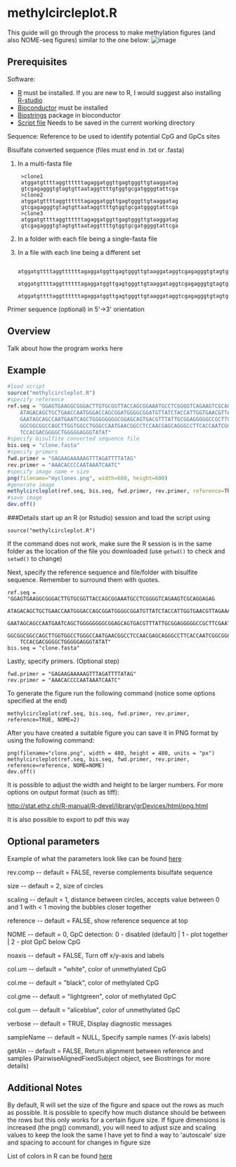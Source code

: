 methylcircleplot.R
==================

This guide will go through the process to make methylation figures (and also NOME-seq figures) similar to the one below:
![image](http://codingenes.files.wordpress.com/2012/10/fig-title.png)

Prerequisites
-------------
Software:
* [R](http://www.r-project.org/) must be installed. 
  If you are new to R, I would suggest also installing [R-studio](http://www.rstudio.com/)
* [Bioconductor](http://bioconductor.org/install/) must be installed
* [Biostrings](http://bioconductor.org/packages/release/bioc/html/Biostrings.html) package in bioconductor
* [Script file](https://raw.github.com/ying-w/bioinformatics-figures/master/methylcircleplot/methylcircleplot.R) Needs to be saved in the current working directory

Sequence:
Reference to be used to identify potential CpG and GpCs sites

Bisulfate converted sequence (files must end in .txt or .fasta)

1. In a multi-fasta file  
	
        >clone1        
		atggatgttttaggttttttagaggatggttgagtgggttgtaaggatag
        gtcgagagggtgtagtgttaataggttttgtggtgcgatggggtattcga
        >clone2
        atggatgttttaggttttttagaggatggttgagtgggttgtaaggatag
        gtcgagagggtgtagtgttaataggttttgtggtgcgatggggtattcga
        >clone3
        atggatgttttaggttttttagaggatggttgagtgggttgtaaggatag
        gtcgagagggtgtagtgttaataggttttgtggtgcgatggggtattcga

2. In a folder with each file being a single-fasta file
3. In a file with each line being a different set

        atggatgttttaggttttttagaggatggttgagtgggttgtaaggataggtcgagagggtgtagtgttaataggttttgtggtgcgatggggtattcga
        atggatgttttaggttttttagaggatggttgagtgggttgtaaggataggtcgagagggtgtagtgttaataggttttgtggtgcgatggggtattcga
        atggatgttttaggttttttagaggatggttgagtgggttgtaaggataggtcgagagggtgtagtgttaataggttttgtggtgcgatggggtattcga

Primer sequence (optional) in 5'->3' orientation

Overview
--------
Talk about how the program works here

Example
-------

~~~~ R
#load script
source("methylcircleplot.R") 
#specify reference
ref.seq = "GGAGTGAAGGCGGGACTTGTGCGGTTACCAGCGGAAATGCCTCGGGGTCAGAAGTCGCAGGAGAG
	ATAGACAGCTGCTGAACCAATGGGACCAGCGGATGGGGCGGATGTTATCTACCATTGGTGAACGTTAGAAAC
	GAATAGCAGCCAATGAATCAGCTGGGGGGGGCGGAGCAGTGACGTTTATTGCGGAGGGGGCCGCTTCGAATC
	GGCGGCGGCCAGCTTGGTGGCCTGGGCCAATGAACGGCCTCCAACGAGCAGGGCCTTCACCAATCGGCGGCC
	TCCACGACGGGGCTGGGGGAGGGTATAT"
#specify bisulfite converted sequence file
bis.seq = "clone.fasta"
#specify primers
fwd.primer = "GAGAAGAAAAAGTTTAGATTTTATAG"
rev.primer = "AAACACCCCAATAAATCAATC"
#specify image name + size
png(filename="myclones.png", width=600, height=600)
#generate image
methylcircleplot(ref.seq, bis.seq, fwd.primer, rev.primer, reference=TRUE)
#save image
dev.off()
~~~~

###Details
start up an R (or Rstudio) session and load the script using 

	source("methylcircleplot.R") 

If the command does not work, make sure the R session is in the same folder as the location of the file you downloaded (use `getwd()` to check and `setwd()` to change)

Next, specify the reference sequence and file/folder with bisulfite sequence. Remember to surround them with quotes.

~~~~
ref.seq = "GGAGTGAAGGCGGGACTTGTGCGGTTACCAGCGGAAATGCCTCGGGGTCAGAAGTCGCAGGAGAG
	ATAGACAGCTGCTGAACCAATGGGACCAGCGGATGGGGCGGATGTTATCTACCATTGGTGAACGTTAGAAAC
	GAATAGCAGCCAATGAATCAGCTGGGGGGGGCGGAGCAGTGACGTTTATTGCGGAGGGGGCCGCTTCGAATC
	GGCGGCGGCCAGCTTGGTGGCCTGGGCCAATGAACGGCCTCCAACGAGCAGGGCCTTCACCAATCGGCGGCC
	TCCACGACGGGGCTGGGGGAGGGTATAT"
bis.seq = "clone.fasta"
~~~~
Lastly, specify primers. (Optional step)

	fwd.primer = "GAGAAGAAAAAGTTTAGATTTTATAG"
	rev.primer = "AAACACCCCAATAAATCAATC"

To generate the figure run the following command (notice some options specified at the end)

	methylcircleplot(ref.seq, bis.seq, fwd.primer, rev.primer, reference=TRUE, NOME=2)
	
After you have created a suitable figure you can save it in PNG format by using the following command:
	
	png(filename="clone.png", width = 480, height = 480, units = "px")
	methylcircleplot(ref.seq, bis.seq, fwd.primer, rev.primer, reference=reference, NOME=NOME)
	dev.off()
	
It is possible to adjust the width and height to be larger numbers.
For more options on output format (such as tiff):

http://stat.ethz.ch/R-manual/R-devel/library/grDevices/html/png.html

It is also possible to export to pdf this way

Optional parameters
-------------------
Example of what the parameters look like can be found [here](http://codingenes.wordpress.com/2012/08/23/script-methylation-figure-generation/#more-57)

rev.comp -- default = FALSE, reverse complements bisulfate sequence

size -- default = 2, size of circles

scaling -- default = 1, distance between circles, accepts value between 0 and 1 with < 1 moving the bubbles closer together

reference -- default = FALSE, show reference sequence at top

NOME -- default = 0, GpC detection: 0 - disabled (default) | 1 - plot together | 2 - plot GpC below CpG

noaxis -- default = FALSE, Turn off x/y-axis and labels

col.um -- default = "white", color of unmethylated CpG

col.me -- default = "black", color of methylated CpG

col.gme -- default = "lightgreen", color of methylated GpC

col.gum -- default = "aliceblue", color of unmethylated GpC

verbose -- default = TRUE, Display diagnostic messages

sampleName -- default = NULL, Specify sample names (Y-axis labels)

getAln -- default = FALSE, Return alignment between reference and samples (PairwiseAlignedFixedSubject object, see Biostrings for more details)

Additional Notes
----------------
By default, R will set the size of the figure and space out the rows as much as possible. 
It is possible to specify how much distance should be between the rows but this only works for a certain figure size.
If figure dimensions is increased (the png() command), you will need to adjust size and scaling values to keep the look the same
I have yet to find a way to 'autoscale' size and spacing to account for changes in figure size

List of colors in R can be found [here](http://research.stowers-institute.org/efg/R/Color/Chart/)
